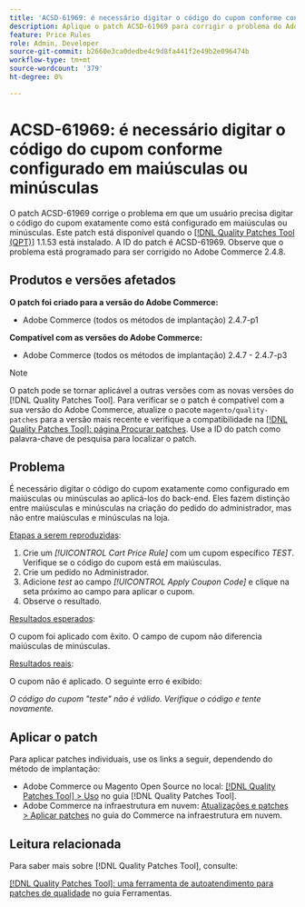 ```yaml
---
title: 'ACSD-61969: é necessário digitar o código do cupom conforme configurado em maiúsculas ou minúsculas'
description: Aplique o patch ACSD-61969 para corrigir o problema do Adobe Commerce em que um usuário precisa digitar o código do cupom exatamente como está configurado em maiúsculas ou minúsculas.
feature: Price Rules
role: Admin, Developer
source-git-commit: b2660e3ca0dedbe4c9d8fa441f2e49b2e096474b
workflow-type: tm+mt
source-wordcount: '379'
ht-degree: 0%

---
```


# ACSD-61969: é necessário digitar o código do cupom conforme configurado em maiúsculas ou minúsculas

O patch ACSD-61969 corrige o problema em que um usuário precisa digitar o código do cupom exatamente como está configurado em maiúsculas ou minúsculas. Este patch está disponível quando o [[!DNL Quality Patches Tool (QPT)]](/help/tools/quality-patches-tool/quality-patches-tool-to-self-serve-quality-patches.md) 1.1.53 está instalado. A ID do patch é ACSD-61969. Observe que o problema está programado para ser corrigido no Adobe Commerce 2.4.8.

## Produtos e versões afetados

**O patch foi criado para a versão do Adobe Commerce:**

* Adobe Commerce (todos os métodos de implantação) 2.4.7-p1

**Compatível com as versões do Adobe Commerce:**

* Adobe Commerce (todos os métodos de implantação) 2.4.7 - 2.4.7-p3

>[!NOTE]
>
>O patch pode se tornar aplicável a outras versões com as novas versões do [!DNL Quality Patches Tool]. Para verificar se o patch é compatível com a sua versão do Adobe Commerce, atualize o pacote `magento/quality-patches` para a versão mais recente e verifique a compatibilidade na [[!DNL Quality Patches Tool]: página Procurar patches](https://experienceleague.adobe.com/tools/commerce-quality-patches/index.html?lang=pt-BR). Use a ID do patch como palavra-chave de pesquisa para localizar o patch.

## Problema

É necessário digitar o código do cupom exatamente como configurado em maiúsculas ou minúsculas ao aplicá-los do back-end. Eles fazem distinção entre maiúsculas e minúsculas na criação do pedido do administrador, mas não entre maiúsculas e minúsculas na loja.

<u>Etapas a serem reproduzidas</u>:

1. Crie um *[!UICONTROL Cart Price Rule]* com um cupom específico *TEST*. Verifique se o código do cupom está em maiúsculas.
1. Crie um pedido no Administrador.
1. Adicione *test* ao campo *[!UICONTROL Apply Coupon Code]* e clique na seta próximo ao campo para aplicar o cupom.
1. Observe o resultado.

<u>Resultados esperados</u>:

O cupom foi aplicado com êxito. O campo de cupom não diferencia maiúsculas de minúsculas.

<u>Resultados reais</u>:

O cupom não é aplicado. O seguinte erro é exibido:

*O código do cupom &quot;teste&quot; não é válido. Verifique o código e tente novamente.*

## Aplicar o patch

Para aplicar patches individuais, use os links a seguir, dependendo do método de implantação:

* Adobe Commerce ou Magento Open Source no local: [[!DNL Quality Patches Tool] > Uso](/help/tools/quality-patches-tool/usage.md) no guia [!DNL Quality Patches Tool].
* Adobe Commerce na infraestrutura em nuvem: [Atualizações e patches > Aplicar patches](https://experienceleague.adobe.com/docs/commerce-cloud-service/user-guide/develop/upgrade/apply-patches.html?lang=pt-BR) no guia do Commerce na infraestrutura em nuvem.

## Leitura relacionada

Para saber mais sobre [!DNL Quality Patches Tool], consulte:

[[!DNL Quality Patches Tool]: uma ferramenta de autoatendimento para patches de qualidade](/help/tools/quality-patches-tool/quality-patches-tool-to-self-serve-quality-patches.md) no guia Ferramentas.
